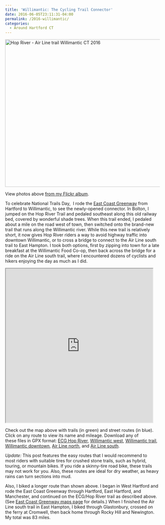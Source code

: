 ```yaml
---
title: 'Willimantic: The Cycling Trail Connector'
date: 2016-06-05T23:11:31-04:00
permalink: /2016-willimantic/
categories:
  - Around Hartford CT
---
```

<a data-flickr-embed="true" data-footer="true"  href="https://www.flickr.com/photos/56513965@N06/albums/72157668920125352" title="Hop River - Air Line trail Willimantic CT 2016"><img src="https://live.staticflickr.com/7793/27487139745_fa24976a63_z.jpg" width="640" height="479" alt="Hop River - Air Line trail Willimantic CT 2016"></a><script async src="//embedr.flickr.com/assets/client-code.js" charset="utf-8"></script>

View photos above [from my Flickr album](https://www.flickr.com/photos/56513965@N06/albums/72157668920125352).

To celebrate National Trails Day,  I rode the [East Coast Greenway](http://greenway.org) from Hartford to Willimantic, to see the newly-opened connector. In Bolton, I jumped on the Hop River Trail and pedaled southeast along this old railway bed, covered by wonderful shade trees. When this trail ended, I pedaled about a mile on the road west of town, then switched onto the brand-new trail that runs along the Willimantic river. While this new trail is relatively short, it now gives Hop River riders a way to avoid highway traffic into downtown Willimantic, or to cross a bridge to connect to the Air Line south trail to East Hampton. I took both options, first by zipping into town for a late breakfast at the Willimantic Food Co-op, then back across the bridge for a ride on the Air Line south trail, where I encountered dozens of cyclists and hikers enjoying the day as much as I did.

<iframe src="https://jackdougherty.github.io/bikemapcode/willimantic2016.html" width="95%" height="500px"></iframe>

Check out the map above with trails (in green) and street routes (in blue). Click on any route to view its name and mileage. Download any of these files in GPX format: [ECG Hop River](https://raw.githubusercontent.com/JackDougherty/bikemapcode/master/routes/ECG-HopRiver-trail.gpx), [Willimantic west](https://raw.githubusercontent.com/JackDougherty/bikemapcode/master/routes/ECG-Willimantic-west-road.gpx), [Willimantic trail](https://raw.githubusercontent.com/JackDougherty/bikemapcode/master/routes/ECG-Willimantic-trail.gpx), [Willimantic downtown](https://raw.githubusercontent.com/JackDougherty/bikemapcode/master/routes/ECG-Willimantic-downtown-road.gpx), [Air Line north](https://raw.githubusercontent.com/JackDougherty/bikemapcode/master/routes/ECG-Willimantic-Airline-north-trail.gpx), and [Air Line south](https://raw.githubusercontent.com/JackDougherty/bikemapcode/master/routes/Airline-south-trail.gpx).

_Update:_ This post features the easy routes that I would recommend to most riders with suitable tires for crushed stone trails, such as hybrid, touring, or mountain bikes. If you ride a skinny-tire road bike, these trails may not work for you. Also, these routes are ideal for dry weather, as heavy rains can turn sections into mud.

Also, I biked a longer route than shown above. I began in West Hartford and rode the East Coast Greenway through Hartford, East Hartford, and Manchester, and continued on the ECG/Hop River trail as described above. (See [East Coast Greenway maps page](http://www.greenway.org/explore/maps) for details.) When I finished the Air Line south trail in East Hampton, I biked through Glastonbury, crossed on the ferry at Cromwell, then back home through Rocky Hill and Newington. My total was 83 miles.
